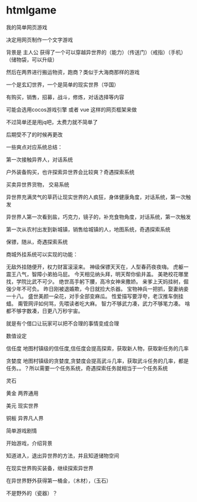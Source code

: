 # htmlgame
我的简单网页游戏

决定用网页制作一个文字游戏

背景是 主人公 获得了一个可以穿越异世界的（能力）（传送门）（戒指）（手机）（储物袋，可以升级）

然后在两界进行搬运物资，跑商？类似于大海商那样的游戏

一个是玄幻世界，一个是简单的现实世界（华国）

有购买，销售，招募，战斗，修炼，对话选择等内容

可能会选用cocos游戏引擎 或者 vue 这样的网页框架来做

不过简单还是用jq吧，太费力就不简单了

后期受不了的时候再更改


一些爽点对应系统总结：

第一次接触异界人，对话系统

户外装备购买，也许探索异世界会比较爽？奇遇探索系统

买卖异世界货物， 交易系统

异世界充满灵气的草药让现实世界的人疯狂，身体健康角度，对话系统，第一次触发

异世界人第一次看到盐，巧克力，镜子的，补充食物角度，对话系统，第一次触发

第一次从农村出发到新城镇，销售给城镇的人，地图系统，奇遇探索系统

保镖，随从，奇遇探索系统



商城外挂系统可以实现的功能：

无敌外挂随便开，权力财富滚滚来。
神级保镖天天在，人型春药夜夜嗨。
虎躯一震王八气，智障小弟拍马屁。
今天相见纳头拜，明天帮你偷井盖。
美艳校花哪里找，学院比武不可少。
绝世高手躬下腰，高冷女神来撒娇。
亲爹上天妈挂树，倔强少年不可负。
昨日刚被退婚欺，今日就捡大杀器。
宝物神兵一把抓，娶妻纳妾一十八。
盛世美颜一朵花，对手全部变麻瓜。
性爱描写要浮夸，老汉推车倒挂蜡。
甭管网评如何骂，先喂读者吃大麻。
智力不够武力凑，武力不够笔力凑。
啥都不够字数凑，日更八万秒宇宙。

就是有个借口让玩家可以把不合理的事情变成合理




数值设定

信任度   地图村镇级的信任度,信任度会提高探索，获取新人物，获取新任务的几率

贪婪度   地图村镇级的贪婪度,贪婪度会提高武斗几率，获取武斗任务的几率，都是任务。。？所以需要一个任务系统，奇遇探索任务就相当于一个任务系统

灵石 

黄金 两界通用

美元 现实世界

铜板 异界凡人界

简单游戏剧情

开始游戏，介绍背景

知道进入，退出异世界的方法，并且知道储物空间

在现实世界购买装备，继续探索异世界

在异世界野外获得第一桶金，（木材），（玉石）

不是野外的（瓷器）？



